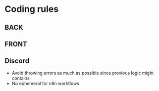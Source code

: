 # Coding rules

## BACK

## FRONT

## Discord

+ Avoid throwing errors as much as possible since previous logic might contains
+ No ephemeral for n8n workflows
